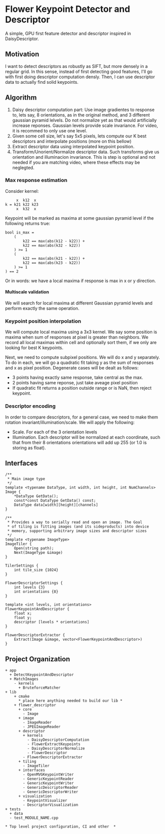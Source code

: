 # Flower Keypoint Detector and Descriptor

A simple, GPU first feature detector and descriptor inspired in DaisyDescriptor.

## Motivation

I want to detect descriptors as robustly as SIFT, but more densely in a regular grid. In this sense, instead of first detecting good features, I'll go with first doing descriptor computation densly. Then, I can use descriptor data to actually find solid keypoints.

## Algorithm

1. Daisy descriptor computation part: Use image gradientes to response to, lets say, 8 orientations, as in the original method, and 3 different gaussian pyramid lelvels. Do not normalize yet as that would artificially increase reponses. Gaussian levels provide scale invariance. For video, it is recommed to only use one level.
2. Given some cell size, let's say 5x5 pixels, lets compute our K best descriptors and interpolate positions (more on this bellow)
3. Extract descriptor data using interpolated keypoint position.
4. Transform/Unorient/Normalize descriptor data. Such transforms give us orientation and illuminacion invariance. This is step is optional and not needed if you are matching video, where these effects may be neglegted.

### Max response estimation

Consider kernel:

``` 
     x  k12  x
k = k21 k22 k23
     x  k32  x
```

Keypoint will be marked as maxima at some gaussian pyramid level if the following returns true:

```
bool is_max = 
    (
        k22 == max(abs(k12 - k22)) +
        k22 == max(abs(k32 - k22))
    ) >= 1
    (
        k22 == max(abs(k21 - k22)) +
        k22 == max(abs(k23 - k22))
    ) >= 1
) == 2
```

Or in words: we have a local maxima if response is max in x or y direction.

#### Multiscale validation

We will search for local maxima at different Gaussian pyramid levels and perform exactly the same operation. 

### Keypoint position interpolation

We will compute local maxima using a 3x3 kernel. We say some position is maxima when sum of responses at pixel is greater than neighbors. We record all local maximas within cell and optionally sort them, if we only are looking for best K keypoints.

Next, we need to compute subpixel positions. We will do x and y separately. To do in each, we will go a quadratic fit taking y as the sum of responses and x as pixel position. Degenerate cases will be dealt as follows:

- 3 points having exactly same response, take central as the max.
- 2 points having same reponse, just take aveage pixel position
- If quadratic fit returns a position outside range or is NaN, then reject keypoint.

### Descriptor encoding

In order to compare descriptors, for a general case, we need to make them rotation invariant/illumination/scale. We will apply the following:

- Scale. For each of the 3 orientation levels
- Illumination. Each descriptor will be normalized at each coordinate, such that from their 8 orientations orientations will add up 255 (or 1.0 is storing as float).

## Interfaces

```
/**
 * Main image type
 */
template <typename DataType, int width, int height, int NumChannels>
Image {
    *DataType GetData();
    const*const DataType GetData() const;
    DataType data[width][height][channels]
}

/**
 * Provides a way to serially read and open an image. The Goal
 * of tiling is fitting images (and its sideproducts) into device
 * memory, supporting arbitrary image sizes and descriptor sizes
 */
template <typename ImageType>
ImageTiler {
    Open(string path);
    Next(ImageType &image)
}

TilerSettings {
    int tile_size {1024}
}

FlowerDescriptorSettings {
    int levels {3}
    int orientations {8}
}

template <int levels, int orientations>
FlowerKeypointAndDescriptor {
    float x;
    float y;
    descriptor [levels * orientations]
}

FlowerDescriptorExtractor {
    Extract(Image &image, vector<FlowerKeypointAndDescriptor>)
}

```

## Project Organization

```
+ app
  + DetectKeypointAndDescriptor
  + MatchImages
    - kernels
      + BruteforceMatcher
+ lib
    + cmake
      * place here anything needed to build our lib *
    + flower_descriptor
      + core
        - Image
      + image
        - ImageReader
        - JPEGImageReader
      + descriptor
        + kernels
          - DaisyDescriptorComputation
          - FlowerExtractKeypoints
          - DaisyDescriptorNormalize
          - FlowerDescriptor
        - FlowerDescriptorExtractor
      + tiling
        - ImageTiler
      + interfaces
        - OpenMVGKeypointWriter
        - GenericKeypointReader
        - GenericKeypointWriter
        - GenericDescriptorReader
        - GenericDescriptorWriter
      + visualization
        - KeypointVisualizer
        - DescriptorVisualization
+ tests
  + data
  - test_MODULE_NAME.cpp

* Top level project configuration, CI and other  *

```
